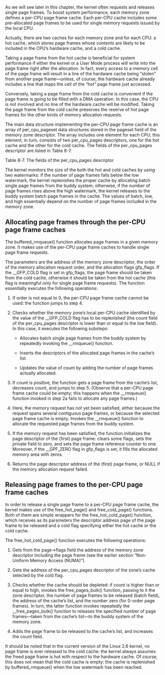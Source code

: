 As we will see later in this chapter, the kernel often requests and releases single page frames. To boost system performance, each memory zone defines a per-CPU page frame cache. Each per-CPU cache includes some pre-allocated page frames to be used for single memory requests issued by the local CPU.

Actually, there are two caches for each memory zone and for each CPU: a hot cache, which stores page frames whose contents are likely to be included in the CPU’s hardware cache, and a cold cache.

Taking a page frame from the hot cache is beneficial for system performance if either the kernel or a User Mode process will write into the page frame right after the allocation. In fact, every access to a memory cell of the page frame will result in a line of the hardware cache being “stolen” from another page frame—unless, of course, the hardware cache already includes a line that maps the cell of the “hot” page frame just accessed.

Conversely, taking a page frame from the cold cache is convenient if the page frame is going to be filled with a DMA operation. In this case, the CPU is not involved and no line of the hardware cache will be modified. Taking the page frame from the cold cache preserves the reserve of hot page frames for the other kinds of memory allocation requests.

The main data structure implementing the per-CPU page frame cache is an array of per_cpu_pageset data structures stored in the pageset field of the memory zone descriptor. The array includes one element for each CPU; this element, in turn, consists of two per_cpu_pages descriptors, one for the hot cache and the other for the cold cache. The fields of the per_cpu_pages descriptor are listed in Table 8-7.

Table 8-7. The fields of the per_cpu_pages descriptor

The kernel monitors the size of the both the hot and cold caches by using two watermarks: if the number of page frames falls below the low watermark, the kernel replenishes the proper cache by allocating batch single page frames from the buddy system; otherwise, if the number of page frames rises above the high watermark, the
kernel releases to the buddy system batch page frames in the cache. The values of
batch, low, and high essentially depend on the number of page frames included in the
memory zone.

## Allocating page frames through the per-CPU page frame caches

The buffered_rmqueue() function allocates page frames in a given memory zone. It makes use of the per-CPU page frame caches to handle single page frame requests.

The parameters are the address of the memory zone descriptor, the order of the memory allocation request order, and the allocation flags gfp_flags. If the __GFP_COLD flag is set in gfp_flags, the page frame should be taken from the cold cache, otherwise it should be taken from the hot cache (this flag is meaningful only for single page frame requests). The function essentially executes the following operations:

1. If order is not equal to 0, the per-CPU page frame cache cannot be used: the function jumps to step 4.

2. Checks whether the memory zone’s local per-CPU cache identified by the value of the __GFP_COLD flag has to be replenished (the count field of the per_cpu_pages descriptor is lower than or equal to the low field). In this case, it executes the following substeps:

    * Allocates batch single page frames from the buddy system by repeatedly invoking the __rmqueue() function.

    * Inserts the descriptors of the allocated page frames in the cache’s list.

    * Updates the value of count by adding the number of page frames actually allocated.

3. If count is positive, the function gets a page frame from the cache’s list, decreases count, and jumps to step 5. (Observe that a per-CPU page frame cache could be empty; this happens when the __rmqueue() function invoked in step 2a fails to allocate any page frames.)

4. Here, the memory request has not yet been satisfied, either because the request spans several contiguous page frames, or because the selected page frame cache is empty. Invokes the __rmqueue() function to allocate the requested page frames from the buddy system.

5. If the memory request has been satisfied, the function initializes the page descriptor of the (first) page frame: clears some flags, sets the private field to zero, and sets the page frame reference counter to one. Moreover, if the __GPF_ZERO flag in gfp_flags is set, it fills the allocated memory area with zeros.

6. Returns the page descriptor address of the (first) page frame, or NULL if the memory allocation request failed.

## Releasing page frames to the per-CPU page frame caches

In order to release a single page frame to a per-CPU page frame cache, the kernel makes use of the free_hot_page() and free_cold_page() functions. Both of them are simple wrappers for the free_hot_cold_page() function, which receives as its parameters the descriptor address page of the page frame to be released and a cold flag specifying either the hot cache or the cold cache.

The free_hot_cold_page() function executes the following operations:

1. Gets from the page->flags field the address of the memory zone descriptor including the page frame (see the earlier section “Non-Uniform Memory Access (NUMA)”).

2. Gets the address of the per_cpu_pages descriptor of the zone’s cache selected by the cold flag.

3. Checks whether the cache should be depleted: if count is higher than or equal to high, invokes the free_pages_bulk() function, passing to it the zone descriptor, the number of page frames to be released (batch field), the address of the cache’s list, and the number zero (for 0-order page frames). In turn, the latter function invokes repeatedly the __free_pages_bulk() function to releases the specified number of page frames—taken from the cache’s list—to the buddy system of the memory zone.

4. Adds the page frame to be released to the cache’s list, and increases the count field.

It should be noted that in the current version of the Linux 2.6 kernel, no page frame is ever released to the cold cache: the kernel always assumes the freed page frame is hot with respect to the hardware cache. Of course, this does not mean that the cold cache is empty: the cache is replenished by buffered_rmqueue() when the low watermark has been reached.

